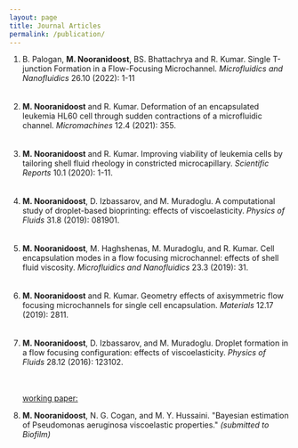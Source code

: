 ```yaml
---
layout: page
title: Journal Articles
permalink: /publication/
---
```


<ol>         
 
<li>B. Palogan, <b>M. Nooranidoost</b>, BS. Bhattachrya and R. Kumar.  Single T-junction Formation in a Flow-Focusing Microchannel. <i>Microfluidics and Nanofluidics</i> 26.10 (2022): 1-11</li>
<br> 
<br> 
 
<li><b>M. Nooranidoost</b> and R. Kumar.  Deformation of an encapsulated leukemia HL60 cell through sudden contractions of a microfluidic channel.  <i>Micromachines</i> 12.4 (2021): 355.</li>
<br> 
<br> 
 
 
<li><b>M. Nooranidoost</b> and R. Kumar. Improving viability of leukemia cells by tailoring shell fluid rheology in constricted microcapillary. <i>Scientific Reports</i> 10.1 (2020): 1-11.</li>
<br>
<br> 

<li><b>M. Nooranidoost</b>, D. Izbassarov, and M. Muradoglu.  A computational study of droplet-based bioprinting: effects of viscoelasticity.
 <i>Physics of Fluids</i> 31.8 (2019): 081901.</li>
<br> 
<br> 
 
<li><b>M. Nooranidoost</b>, M. Haghshenas, M. Muradoglu, and R. Kumar. Cell encapsulation modes in a flow focusing microchannel: effects of shell fluid viscosity.
 <i>Microfluidics and Nanofluidics</i> 23.3 (2019): 31.</li>
<br>
<br> 
 
 <li><b>M. Nooranidoost</b> and R. Kumar. Geometry effects of axisymmetric flow focusing microchannels for single cell encapsulation. <i>Materials</i> 12.17 (2019): 2811.</li>
<br>
<br> 
 
<li><b>M. Nooranidoost</b>, D. Izbassarov, and M. Muradoglu. Droplet formation in a flow focusing configuration: effects of viscoelasticity.
 <i>Physics of Fluids</i> 28.12 (2016): 123102.</li>  
<br>  
<br> 

<p> <p>  
<u>working paper:</u>
<li><b>M. Nooranidoost</b>, N. G. Cogan, and M. Y. Hussaini. "Bayesian estimation of Pseudomonas aeruginosa viscoelastic properties." <i> (submitted to Biofilm)</i> </li> 
</p></p>




 


</ol>

